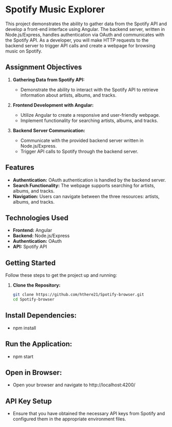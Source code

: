 # Spotify Music Explorer

This project demonstrates the ability to gather data from the Spotify API and develop a front-end interface using Angular. The backend server, written in Node.js/Express, handles authentication via OAuth and communicates with the Spotify API. As a developer, you will make HTTP requests to the backend server to trigger API calls and create a webpage for browsing music on Spotify.

## Assignment Objectives

1. **Gathering Data from Spotify API:**
   - Demonstrate the ability to interact with the Spotify API to retrieve information about artists, albums, and tracks.

2. **Frontend Development with Angular:**
   - Utilize Angular to create a responsive and user-friendly webpage.
   - Implement functionality for searching artists, albums, and tracks.

3. **Backend Server Communication:**
   - Communicate with the provided backend server written in Node.js/Express.
   - Trigger API calls to Spotify through the backend server.

## Features

- **Authentication:** OAuth authentication is handled by the backend server.
- **Search Functionality:** The webpage supports searching for artists, albums, and tracks.
- **Navigation:** Users can navigate between the three resources: artists, albums, and tracks.

## Technologies Used

- **Frontend:** Angular
- **Backend:** Node.js/Express
- **Authentication:** OAuth
- **API:** Spotify API

## Getting Started

Follow these steps to get the project up and running:

1. **Clone the Repository:**
   ```bash
   git clone https://github.com/hthere21/Spotify-browser.git
   cd Spotify-browser

## Install Dependencies:
- npm install

## Run the Application:
- npm start

## Open in Browser:
- Open your browser and navigate to http://localhost:4200/

## API Key Setup
- Ensure that you have obtained the necessary API keys from Spotify and configured them in the appropriate environment files.

